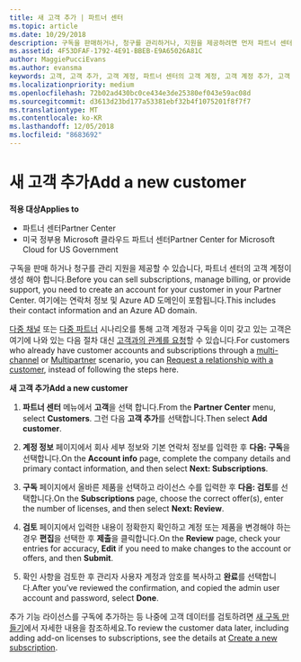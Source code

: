 ```yaml
---
title: 새 고객 추가 | 파트너 센터
ms.topic: article
ms.date: 10/29/2018
description: 구독을 판매하거나, 청구를 관리하거나, 지원을 제공하려면 먼저 파트너 센터에서 고객 기록을 만들어야 합니다. 여기에는 연락처 정보 및 Azure AD 도메인이 포함됩니다.
ms.assetid: 4F53DFAF-1792-4E91-BBEB-E9A65026A81C
author: MaggiePucciEvans
ms.author: evansma
keywords: 고객, 고객 추가, 고객 계정, 파트너 센터의 고객 계정, 고객 계정 추가, 고객 추가, 고객 계정 만들기
ms.localizationpriority: medium
ms.openlocfilehash: 72b02ad430bc0ce434e3de25380ef043e59ac08d
ms.sourcegitcommit: d3613d23bd177a53381ebf32b4f1075201f8f7f7
ms.translationtype: MT
ms.contentlocale: ko-KR
ms.lasthandoff: 12/05/2018
ms.locfileid: "8683692"
---
```

# <a name="add-a-new-customer"></a><span data-ttu-id="7825e-105">새 고객 추가</span><span class="sxs-lookup"><span data-stu-id="7825e-105">Add a new customer</span></span>

**<span data-ttu-id="7825e-106">적용 대상</span><span class="sxs-lookup"><span data-stu-id="7825e-106">Applies to</span></span>**

-  <span data-ttu-id="7825e-107">파트너 센터</span><span class="sxs-lookup"><span data-stu-id="7825e-107">Partner Center</span></span>
-  <span data-ttu-id="7825e-108">미국 정부용 Microsoft 클라우드 파트너 센터</span><span class="sxs-lookup"><span data-stu-id="7825e-108">Partner Center for Microsoft Cloud for US Government</span></span>



<span data-ttu-id="7825e-109">구독을 판매 하거나 청구를 관리 지원을 제공할 수 있습니다, 파트너 센터의 고객 계정이 생성 해야 합니다.</span><span class="sxs-lookup"><span data-stu-id="7825e-109">Before you can sell subscriptions, manage billing, or provide support, you need to create an account for your customer in your Partner  Center.</span></span> <span data-ttu-id="7825e-110">여기에는 연락처 정보 및 Azure AD 도메인이 포함됩니다.</span><span class="sxs-lookup"><span data-stu-id="7825e-110">This includes their contact information and an Azure AD domain.</span></span>

<span data-ttu-id="7825e-111">[다중 채널](multichannel.md) 또는 [다중 파트너](multipartner.md) 시나리오를 통해 고객 계정과 구독을 이미 갖고 있는 고객은 여기에 나와 있는 다음 절차 대신 [고객과의 관계를 요청](request-a-relationship-with-a-customer.md)할 수 있습니다.</span><span class="sxs-lookup"><span data-stu-id="7825e-111">For customers who already have customer accounts and subscriptions through a [multi-channel](multichannel.md) or [Multipartner](multipartner.md) scenario, you can [Request a relationship with a customer](request-a-relationship-with-a-customer.md), instead of following the steps here.</span></span>

**<span data-ttu-id="7825e-112">새 고객 추가</span><span class="sxs-lookup"><span data-stu-id="7825e-112">Add a new customer</span></span>**

1.  <span data-ttu-id="7825e-113">**파트너 센터** 메뉴에서 **고객**을 선택 합니다.</span><span class="sxs-lookup"><span data-stu-id="7825e-113">From the **Partner Center** menu, select **Customers**.</span></span> <span data-ttu-id="7825e-114">그런 다음 **고객 추가**를 선택합니다.</span><span class="sxs-lookup"><span data-stu-id="7825e-114">Then select **Add customer**.</span></span>

2.  <span data-ttu-id="7825e-115">**계정 정보** 페이지에서 회사 세부 정보와 기본 연락처 정보를 입력한 후 **다음: 구독**을 선택합니다.</span><span class="sxs-lookup"><span data-stu-id="7825e-115">On the **Account info** page, complete the company details and primary contact information, and then select **Next: Subscriptions**.</span></span>

3.  <span data-ttu-id="7825e-116">**구독** 페이지에서 올바른 제품을 선택하고 라이선스 수를 입력한 후 **다음: 검토**를 선택합니다.</span><span class="sxs-lookup"><span data-stu-id="7825e-116">On the **Subscriptions** page, choose the correct offer(s), enter the number of licenses, and then select **Next: Review**.</span></span>

4.  <span data-ttu-id="7825e-117">**검토** 페이지에서 입력한 내용이 정확한지 확인하고 계정 또는 제품을 변경해야 하는 경우 **편집**을 선택한 후 **제출**을 클릭합니다.</span><span class="sxs-lookup"><span data-stu-id="7825e-117">On the **Review** page, check your entries for accuracy, **Edit** if you need to make changes to the account or offers, and then **Submit**.</span></span>

5.  <span data-ttu-id="7825e-118">확인 사항을 검토한 후 관리자 사용자 계정과 암호를 복사하고 **완료**를 선택합니다.</span><span class="sxs-lookup"><span data-stu-id="7825e-118">After you’ve reviewed the confirmation, and copied the admin user account and password, select **Done**.</span></span>

<span data-ttu-id="7825e-119">추가 기능 라이선스를 구독에 추가하는 등 나중에 고객 데이터를 검토하려면 [새 구독 만들기](create-a-new-subscription.md)에서 자세한 내용을 참조하세요.</span><span class="sxs-lookup"><span data-stu-id="7825e-119">To review the customer data later, including adding add-on licenses to subscriptions, see the details at [Create a new subscription](create-a-new-subscription.md).</span></span>

 

 




